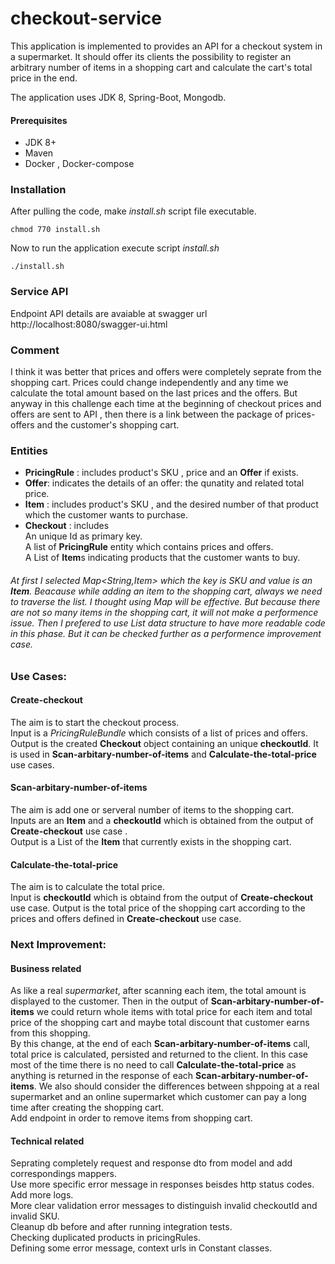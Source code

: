# checkout-service
This application is implemented to provides an API for a checkout system in a
supermarket. It should offer its clients the possibility to register an arbitrary number of items in a shopping cart and
calculate the cart's total price in the end.

The application uses JDK 8, Spring-Boot, Mongodb.  


#### Prerequisites
+ JDK 8+
+ Maven
+ Docker , Docker-compose
### Installation
After pulling the code, make *install.sh* script file executable.
```
chmod 770 install.sh
```
Now to run the application execute script *install.sh*
```
./install.sh
```
### Service API
Endpoint API details are avaiable at swagger url http://localhost:8080/swagger-ui.html

### Comment 
I think it was better that prices and offers were completely seprate from the shopping cart. Prices could change independently and
any time we calculate the total amount based on the last prices and the offers.
But anyway in this challenge each time at the beginning of checkout prices and offers are sent to API , then there is a link between the package of prices-offers and the customer's shopping cart.

### Entities
* **PricingRule** : includes product's SKU , price and an **Offer** if exists. 
* **Offer**: indicates the details of an offer: the qunatity and related total price. 
* **Item** : includes product's SKU , and the desired number of that product which the customer wants to purchase.
* **Checkout** : includes </br>
An unique Id as primary key. <br />
A list of **PricingRule** entity which contains prices and offers. <br />
A List of **Item**s indicating products that the customer wants to buy.<br />
###### At first I selected *Map<String,Item>* which the key is SKU and value is an **Item**. Beacause while adding an item to the shopping cart, always we need to traverse the list. I thought using *Map* will be effective. But because there are not so many items in the shopping cart, it will not make a performence issue. Then I prefered to use *List* data structure to have more readable code in this phase. But it can be checked further as a performence improvement case. 
        

### Use Cases:
#### Create-checkout
The aim is to start the checkout process. <br />
Input is a *PricingRuleBundle* which consists of a list of prices and offers.<br />
Output is the created **Checkout** object containing an unique **checkoutId**. It is used in **Scan-arbitary-number-of-items** and **Calculate-the-total-price** use cases.


        
#### Scan-arbitary-number-of-items 
The aim is add one or serveral number of items to the shopping cart.<br />
Inputs are an **Item** and a **checkoutId** which is obtained from the output of **Create-checkout** use case .<br />
Output is a List of the **Item** that currently exists in the shopping cart.

                
        
#### Calculate-the-total-price 
The aim is to calculate the total price.<br />
Input is **checkoutId** which is obtaind from the output of **Create-checkout** use case.
Output is the total price of the shopping cart according to the prices and offers defined in **Create-checkout** use case. 

###

### Next Improvement:
#### Business related 
As like a real *supermarket*, after scanning each item, the total amount is displayed to the customer. Then in the output of **Scan-arbitary-number-of-items** we could return whole items with total price for each item and total price of the shopping cart and maybe total discount that customer earns from this shopping.       
By this change, at the end of each **Scan-arbitary-number-of-items** call, total price is calculated, persisted and returned to the client. In this case most of the time there is no need to call **Calculate-the-total-price** as anything is returned in the response of each **Scan-arbitary-number-of-items**. We also should consider the differences between shppoing at a real supermarket and an online supermarket which customer can pay a long time after creating the shopping cart.<br />
Add endpoint in order to remove items from shopping cart.

#### Technical related
Seprating completely request and response dto from model and add correspondings mappers.<br />
Use more specific error message in responses beisdes http status codes.<br />
Add more logs.<br />
More clear validation error messages to distinguish invalid checkoutId and invalid SKU.<br />
Cleanup db before and after running integration tests.<br />
Checking duplicated products in pricingRules.<br />
Defining some error message, context urls in Constant classes.<br />
